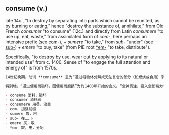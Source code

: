 ## consume (v.)

late 14c., "to destroy by separating into parts which cannot be reunited, as by burning or eating," hence "destroy the substance of, annihilate," from Old French _consumer_ "to consume" (12c.) and directly from Latin _consumere_ "to use up, eat, waste," from assimilated form of _com-_, here perhaps an intensive prefix (see [com-](https://www.etymonline.com/word/com- "Etymology, meaning and definition of com- ")), + _sumere_ "to take," from _sub-_ "under" (see [sub-](https://www.etymonline.com/word/sub- "Etymology, meaning and definition of sub- ")) + _emere_ "to buy, take" (from PIE root [\*em-](https://www.etymonline.com/word/*em- "Etymology, meaning and definition of *em- ") "to take, distribute").

Specifically, "to destroy by use, wear out by applying to its natural or intended use" from c. 1400. Sense of "to engage the full attention and energy of" is from 1570s.

```md
14世纪晚期，动词 **consume** 意为“通过将物体分解成无法复合的部分（如燃烧或食用）来破坏”，引申为“破坏实质，消灭”，来源于12世纪古法语 _consumer_ “消耗”，直接来源于拉丁语 _consumere_ “用尽，吃掉，浪费”，由同化形式的前缀 _com-_（此处可能为加强意义的前缀，参见 [com-](https://www.etymonline.com/word/com- "Etymology, meaning and definition of com-")）与 _sumere_ “取，用”，_sumere_ 又由 _sub-_ “在……下”（见 [sub-](https://www.etymonline.com/word/sub- "Etymology, meaning and definition of sub-")）和 _emere_ “买，取”（源自印欧语根 [\*em-] “取，用，分配”）组成。

特别地，“通过使用而破坏，因使用而磨损”为约1400年开始的含义。“全神贯注，投入全部精力”的含义自1570年代起。

- consume 消耗，破坏  
- consumer 消耗者  
- consumere 用尽，浪费  
- com- 加强前缀  
- sumere 取，用  
- sub- 在……下  
- emere 买，取  
- *em- 取，用，分配
```